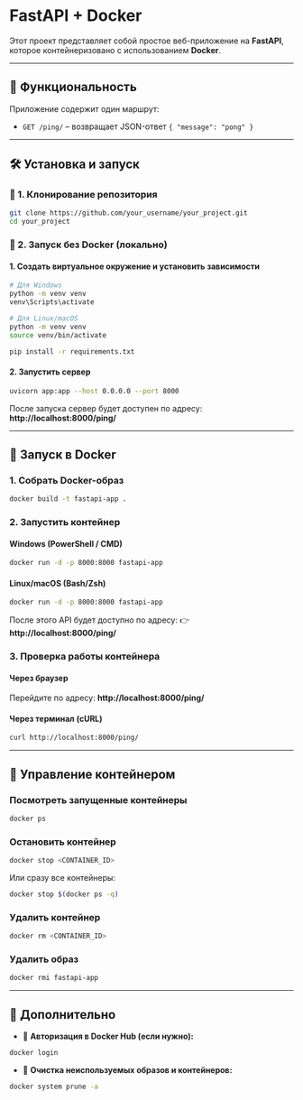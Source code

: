# FastAPI + Docker

Этот проект представляет собой простое веб-приложение на **FastAPI**, которое контейнеризовано с использованием **Docker**.

---
## 📌 Функциональность
Приложение содержит один маршрут:
- `GET /ping/` – возвращает JSON-ответ `{ "message": "pong" }`

---
## 🛠 Установка и запуск

### 🔹 1. Клонирование репозитория
```bash
git clone https://github.com/your_username/your_project.git
cd your_project
```

### 🔹 2. Запуск без Docker (локально)
#### **1. Создать виртуальное окружение и установить зависимости**
```bash
# Для Windows
python -m venv venv
venv\Scripts\activate

# Для Linux/macOS
python -m venv venv
source venv/bin/activate

pip install -r requirements.txt
```

#### **2. Запустить сервер**
```bash
uvicorn app:app --host 0.0.0.0 --port 8000
```
После запуска сервер будет доступен по адресу: **http://localhost:8000/ping/**

---
## 🚀 Запуск в Docker

### **1. Собрать Docker-образ**
```bash
docker build -t fastapi-app .
```

### **2. Запустить контейнер**
#### **Windows (PowerShell / CMD)**
```bash
docker run -d -p 8000:8000 fastapi-app
```

#### **Linux/macOS (Bash/Zsh)**
```bash
docker run -d -p 8000:8000 fastapi-app
```

После этого API будет доступно по адресу:
👉 **http://localhost:8000/ping/**

### **3. Проверка работы контейнера**
#### **Через браузер**
Перейдите по адресу: **http://localhost:8000/ping/**

#### **Через терминал (cURL)**
```bash
curl http://localhost:8000/ping/
```

---
## 📌 Управление контейнером

### **Посмотреть запущенные контейнеры**
```bash
docker ps
```

### **Остановить контейнер**
```bash
docker stop <CONTAINER_ID>
```
Или сразу все контейнеры:
```bash
docker stop $(docker ps -q)
```

### **Удалить контейнер**
```bash
docker rm <CONTAINER_ID>
```

### **Удалить образ**
```bash
docker rmi fastapi-app
```

---
## 🚀 Дополнительно
- 📌 **Авторизация в Docker Hub (если нужно):**
```bash
docker login
```
- 📌 **Очистка неиспользуемых образов и контейнеров:**
```bash
docker system prune -a
```